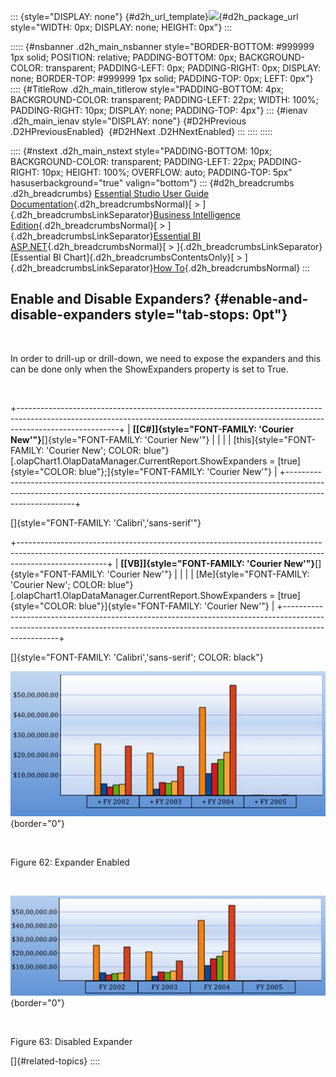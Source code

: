 ::: {style="DISPLAY: none"}
[](ms-xhelp:///?Id=d2h_url_template){#d2h_url_template}![](!package_url!){#d2h_package_url style="WIDTH: 0px; DISPLAY: none; HEIGHT: 0px"}
:::

::::: {#nsbanner .d2h_main_nsbanner style="BORDER-BOTTOM: #999999 1px solid; POSITION: relative; PADDING-BOTTOM: 0px; BACKGROUND-COLOR: transparent; PADDING-LEFT: 0px; PADDING-RIGHT: 0px; DISPLAY: none; BORDER-TOP: #999999 1px solid; PADDING-TOP: 0px; LEFT: 0px"}
:::: {#TitleRow .d2h_main_titlerow style="PADDING-BOTTOM: 4px; BACKGROUND-COLOR: transparent; PADDING-LEFT: 22px; WIDTH: 100%; PADDING-RIGHT: 10px; DISPLAY: none; PADDING-TOP: 4px"}
::: {#ienav .d2h_main_ienav style="DISPLAY: none"}
[](ms-xhelp:///?Id=ee89bf8e-c758-4918-a5c6-30f02ba8ab2c){#D2HPrevious .D2HPreviousEnabled}  [](ms-xhelp:///?Id=5e08dc16-b54b-4fb8-82a0-4fd00833c60d){#D2HNext .D2HNextEnabled}
:::
::::
:::::

:::: {#nstext .d2h_main_nstext style="PADDING-BOTTOM: 10px; BACKGROUND-COLOR: transparent; PADDING-LEFT: 22px; PADDING-RIGHT: 10px; HEIGHT: 100%; OVERFLOW: auto; PADDING-TOP: 5px" hasuserbackground="true" valign="bottom"}
::: {#d2h_breadcrumbs .d2h_breadcrumbs}
[Essential Studio User Guide Documentation](ms-xhelp:///?Id=12457748-09e3-4d74-a240-8e049cedf030){.d2h_breadcrumbsNormal}[ \> ]{.d2h_breadcrumbsLinkSeparator}[Business Intelligence Edition](ms-xhelp:///?Id=fdf33dd8-62b2-47b9-ad7b-fc50e590bca5){.d2h_breadcrumbsNormal}[ \> ]{.d2h_breadcrumbsLinkSeparator}[Essential BI ASP.NET](ms-xhelp:///?Id=99c6694e-59c3-4c59-abb5-ce9ce9a948bc){.d2h_breadcrumbsNormal}[ \> ]{.d2h_breadcrumbsLinkSeparator}[Essential BI Chart]{.d2h_breadcrumbsContentsOnly}[ \> ]{.d2h_breadcrumbsLinkSeparator}[How To](ms-xhelp:///?Id=af7cbbbd-bb44-4eac-b709-969d57baee73){.d2h_breadcrumbsNormal}
:::

## Enable and Disable Expanders? {#enable-and-disable-expanders style="tab-stops: 0pt"}

 

In order to drill-up or drill-down, we need to expose the expanders and this can be done only when the ShowExpanders property is set to True.

 

+-------------------------------------------------------------------------------------------------------------------------------------------------------------------------------------+
| **[\[C#\]]{style="FONT-FAMILY: 'Courier New'"}**[]{style="FONT-FAMILY: 'Courier New'"}                                                                                              |
|                                                                                                                                                                                     |
| [this]{style="FONT-FAMILY: 'Courier New'; COLOR: blue"}[.olapChart1.OlapDataManager.CurrentReport.ShowExpanders = [true]{style="COLOR: blue"};]{style="FONT-FAMILY: 'Courier New'"} |
+-------------------------------------------------------------------------------------------------------------------------------------------------------------------------------------+

[]{style="FONT-FAMILY: 'Calibri','sans-serif'"} 

+----------------------------------------------------------------------------------------------------------------------------------------------------------------------------------+
| **[\[VB\]]{style="FONT-FAMILY: 'Courier New'"}**[]{style="FONT-FAMILY: 'Courier New'"}                                                                                           |
|                                                                                                                                                                                  |
| [Me]{style="FONT-FAMILY: 'Courier New'; COLOR: blue"}[.olapChart1.OlapDataManager.CurrentReport.ShowExpanders = [true]{style="COLOR: blue"}]{style="FONT-FAMILY: 'Courier New'"} |
+----------------------------------------------------------------------------------------------------------------------------------------------------------------------------------+

[]{style="FONT-FAMILY: 'Calibri','sans-serif'; COLOR: black"} 

![Description: C:\\Users\\Hari\\Pictures\\OlapChart\\Column chart.png](ImagesExt/image48_66.jpg){border="0"}

 

Figure 62: Expander Enabled

 

![Description: C:\\Users\\Hari\\Pictures\\OlapChart\\Disabled Expander.png](ImagesExt/image48_67.jpg){border="0"}

 

Figure 63: Disabled Expander

[]{#related-topics}
::::

